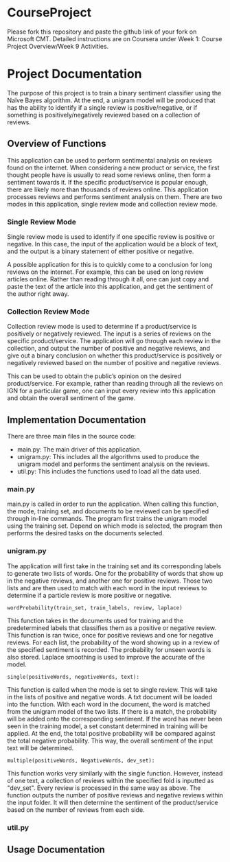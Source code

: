 # CourseProject

Please fork this repository and paste the github link of your fork on Microsoft CMT. Detailed instructions are on Coursera under Week 1: Course Project Overview/Week 9 Activities.

# Project Documentation

The purpose of this project is to train a binary sentiment classifier using the Naïve Bayes algorithm. At the end, a unigram model will be produced that has the ability to identify if a single review is positive/negative, or if something is positively/negatively reviewed based on a collection of reviews.


## Overview of Functions

This application can be used to perform sentimental analysis on reviews found on the internet. When considering a new product or service, the first thought people have is usually to read some reviews online, then form a sentiment towards it. If the specific product/service is popular enough, there are likely more than thousands of reviews online. This application processes reviews and performs sentiment analysis on them. There are two modes in this application, single review mode and collection review mode.

### Single Review Mode

Single review mode is used to identify if one specific review is positive or negative. In this case, the input of the application would be a block of text, and the output is a binary statement of either positive or negative. 

A possible application for this is to quickly come to a conclusion for long reviews on the internet. For example, this can be used on long review articles online. Rather than reading through it all, one can just copy and paste the text of the article into this application, and get the sentiment of the author right away. 

### Collection Review Mode

Collection review mode is used to determine if a product/service is positively or negatively reviewed. The input is a series of reviews on the specific product/service. The application will go through each review in the collection, and output the number of positive and negative reviews, and give out a binary conclusion on whether this product/service is positively or negatively reviewed based on the number of positive and negative reviews. 

This can be used to obtain the public’s opinion on the desired product/service. For example, rather than reading through all the reviews on IGN for a particular game, one can input every review into this application and obtain the overall sentiment of the game. 


## Implementation Documentation

There are three main files in the source code:
- main.py: The main driver of this application.
- unigram.py: This includes all the algorithms used to produce the unigram model and performs the sentiment analysis on the reviews.
- util.py: This includes the functions used to load all the data used.

### main.py

main.py is called in order to run the application. When calling this function, the mode, training set, and documents to be reviewed can be specified through in-line commands. The program first trains the unigram model using the training set. Depend on which mode is selected, the program then performs the desired tasks on the documents selected.

### unigram.py

The application will first take in the training set and its corresponding labels to generate two lists of words. One for the probability of words that show up in the negative reviews, and another one for positive reviews. Those two lists and are then used to match with each word in the input reviews to determine if a particle review is more positive or negative.
```
wordProbability(train_set, train_labels, review, laplace)
```
This function takes in the documents used for training and the predetermined labels that classifies them as a positive or negative review. This function is ran twice, once for positive reviews and one for negative reviews. For each list, the probability of the word showing up in a review of the specified sentiment is recorded. The probability for unseen words is also stored. Laplace smoothing is used to improve the accurate of the model.
```
single(positiveWords, negativeWords, text):
```
This function is called when the mode is set to single review. This will take in the lists of positive and negative words. A txt document will be loaded into the function. With each word in the document, the word is matched from the unigram model of the two lists. If there is a match, the probability will be added onto the corresponding sentiment. If the word has never been seen in the training model, a set constant determined in training will be applied. At the end, the total positive probability will be compared against the total negative probability. This way, the overall sentiment of the input text will be determined.
```
multiple(positiveWords, NegativeWords, dev_set):
```
This function works very similarly with the single function. However, instead of one text, a collection of reviews within the specified fold is inputted as "dev_set". Every review is processed in the same way as above. The function outputs the number of positive reviews and negative reviews within the input folder. It will then determine the sentiment of the product/service based on the number of reviews from each side.

### util.py


## Usage Documentation
